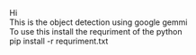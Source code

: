 Hi 
<br>
This is the object detection using google gemmi 
<br>
To use this install the requriment of the python 
<br>
pip install -r requriment.txt
